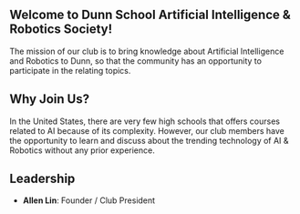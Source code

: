 
## Welcome to Dunn School Artificial Intelligence & Robotics Society!
The mission of our club is to bring knowledge about Artificial Intelligence and Robotics to Dunn, so that the community has an opportunity to participate in the relating topics.

## Why Join Us?
In the United States, there are very few high schools that offers courses related to AI because of its complexity. However, our club members have the opportunity to learn and discuss about the trending technology of AI & Robotics without any prior experience.

## Leadership
- **Allen Lin**: Founder / Club President